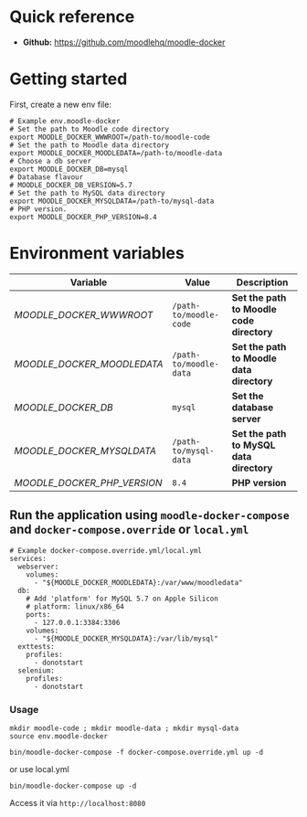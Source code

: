 # Quick reference
* **Github:**
https://github.com/moodlehq/moodle-docker

# Getting started
First, create a new env file:
```
# Example env.moodle-docker
# Set the path to Moodle code directory
export MOODLE_DOCKER_WWWROOT=/path-to/moodle-code
# Set the path to Moodle data directory
export MOODLE_DOCKER_MOODLEDATA=/path-to/moodle-data
# Choose a db server
export MOODLE_DOCKER_DB=mysql
# Database flavour
# MOODLE_DOCKER_DB_VERSION=5.7
# Set the path to MySQL data directory
export MOODLE_DOCKER_MYSQLDATA=/path-to/mysql-data
# PHP version.
export MOODLE_DOCKER_PHP_VERSION=8.4

```
# Environment variables

Variable | Value | Description
--- | --- | ---
*MOODLE_DOCKER_WWWROOT* | `/path-to/moodle-code` | **Set the path to Moodle code directory**
*MOODLE_DOCKER_MOODLEDATA* | `/path-to/moodle-data` | **Set the path to Moodle data directory**
*MOODLE_DOCKER_DB* | `mysql` | **Set the database server**
*MOODLE_DOCKER_MYSQLDATA* | `/path-to/mysql-data` | **Set the path to MySQL data directory**
*MOODLE_DOCKER_PHP_VERSION* | `8.4` | **PHP version**

## Run the application using `moodle-docker-compose` and `docker-compose.override` or `local.yml`
```
# Example docker-compose.override.yml/local.yml
services:
  webserver:
    volumes:
      - "${MOODLE_DOCKER_MOODLEDATA}:/var/www/moodledata"  
  db:
    # Add 'platform' for MySQL 5.7 on Apple Silicon
    # platform: linux/x86_64
    ports:
      - 127.0.0.1:3384:3306
    volumes:
      - "${MOODLE_DOCKER_MYSQLDATA}:/var/lib/mysql"
  exttests:
    profiles:
      - donotstart
  selenium:
    profiles:
      - donotstart 
```
### Usage
```
mkdir moodle-code ; mkdir moodle-data ; mkdir mysql-data
source env.moodle-docker
```
```
bin/moodle-docker-compose -f docker-compose.override.yml up -d
```
or use local.yml
```
bin/moodle-docker-compose up -d
```


Access it via `http://localhost:8080`
